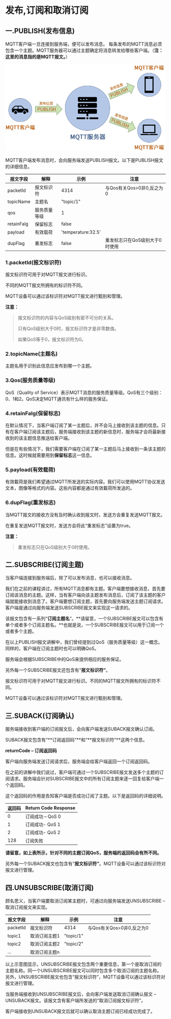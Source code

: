 # 发布,订阅和取消订阅

## 一.PUBLISH(发布信息)

MQTT客户端一旦连接到服务端，便可以发布消息。 每条发布的MQTT消息必须包含一个主题。MQTT服务器可以通过主题确定将消息转发给哪些客户端。（**注：这里的消息指的是MQTT报文。**）

![PUBLISH - 发布消息](https://raw.githubusercontent.com/AH-Toby/ImageStorage/master/ImageStorageMQTT-PUBLISH.png)

MQTT客户端发布消息时，会向服务端发送PUBLISH报文。以下是PUBLISH报文的详细信息。

| 报文字段   | 解释         | 示例               | 注意                           |
| ---------- | ------------ | ------------------ | ------------------------------ |
| packetId   | 报文标识符   | 4314               | 与Qos有关Qos>0非0,反之为0      |
| topicName  | 主题名       | "topic/1"          |                                |
| qos        | 服务质量等级 | 1                  |                                |
| retainFalg | 保留标志     | false              |                                |
| payload    | 有效载荷     | 'temperature:32.5' |                                |
| dupFlag    | 重发标志     | false              | 重发标志只在QoS级别大于0时使用 |

### 1.packetId(报文标识符)

报文标识符可用于对MQTT报文进行标识。

不同的MQTT报文所拥有的标识符不同。

MQTT设备可以通过该标识符对MQTT报文进行甄别和管理。

**注意：**

> 报文标识符的内容与QoS级别有密不可分的关系。
>
> 只有QoS级别大于0时，报文标识符才是非零数值。
>
> 如果QoS等于0，报文标识符为0。

### 2.topicName(主题名)

主题名用于识别此信息应发布到哪一个主题。

### 3.Qos(服务质量等级)

QoS（Quality of Service）表示MQTT消息的服务质量等级。QoS有三个级别：0、1和2。QoS决定MQTT通讯有什么样的服务保证。

### 4.retainFalg(保留标志)

在默认情况下，当客户端订阅了某一主题后，并不会马上接收到该主题的信息。只有在客户端订阅该主题后，服务端接收到该主题的新信息时，服务端才会将最新接收到的该主题信息推送给客户端。

但是在有些情况下，我们需要客户端在订阅了某一主题后马上接收到一条该主题的信息。这时候就需要用到**保留标志**这一信息。

### 5.payload(有效载荷)

有效載荷是我们希望通过MQTT所发送的实际内容。我们可以使用MQTT协议发送文本，图像等格式的内容。这些内容都是通过有效載荷所发送的。

### 6.dupFlag(重发标志)

当MQTT报文的接收方没有及时确认收到报文时，发送方会重复发送MQTT报文。

在重复发送MQTT报文时，发送方会将此“重发标志”设置为true。

**注意：**

> 重发标志只在QoS级别大于0时使用。

## 二.SUBSCRIBE(订阅主题)

当客户端连接到服务端后，除了可以发布消息，也可以接收消息。

我们在之前的课程讲过，所有MQTT消息都有主题。客户端要想接收消息，首先要订阅该消息的主题。这样，当有客户端向该主题发布消息后，订阅了该主题的客户端就能接收到消息了。客户端要想订阅主题，首先要向服务端发送主题订阅请求。客户端是通过向服务端发送SUBSCRIBE报文来实现这一请求的。

该报文包含有一系列“**订阅主题名**”。**请留意，一个SUBSCRIBE报文可以包含有单个或者多个订阅主题名。**也就是说，一个SUBSCRIBE报文可以用于订阅一个或者多个主题。

在以上PUBLISH报文讲解中，我们曾经提到过QoS（服务质量等级）这一概念。同样的，客户端在订阅主题时也可以明确QoS。

服务端会根据SUBSCRIBE中的QoS来提供相应的服务保证。

另外每一个SUBSCRIBE报文还包含有“**报文标识符”**。

报文标识符可用于对MQTT报文进行标识。不同的MQTT报文所拥有的标识符不同。

MQTT设备可以通过该标识符对MQTT报文进行甄别和管理。

## 三.SUBACK(订阅确认)

服务端接收到客户端的订阅报文后，会向客户端发送SUBACK报文确认订阅。

SUBACK报文包含有“**订阅返回码”**和“**报文标识符”**这两个信息。

**returnCode – 订阅返回码**

客户端向服务端发送订阅请求后，服务端会给客户端返回一个订阅返回码。

在之前的讲解中我们说过，客户端可通过一个SUBSCRIBE报文发送多个主题的订阅请求。服务端会针对SUBSCRIBE报文中的所有订阅主题来逐一回复给客户端一个返回码。

这个返回码的作用是告知客户端是否成功订阅了主题。以下是返回码的详细说明。

| 返回码 | Return Code Response |
| :----- | :------------------- |
| 0      | 订阅成功 – QoS 0     |
| 1      | 订阅成功- QoS 1      |
| 2      | 订阅成功- QoS 2      |
| 128    | 订阅失败             |

**请留意，如上表所示，针对不同的主题订阅QoS，服务端的返回码会有所不同。**

另外每一个SUBACK报文也包含有“**报文标识符”**。MQTT设备可以通过该标识符对报文进行管理。

## 四.UNSUBSCRIBE(取消订阅)

顾名思义，当客户端要取消订阅某主题时，可通过向服务端发送UNSUBSCRIBE – 取消订阅报文来实现。

| 报文字段 | 解释          | 示例      | 注意                      |
| -------- | ------------- | --------- | ------------------------- |
| packetId | 报文标识符    | 4314      | 与Qos有关Qos>0非0,反之为0 |
| topic1   | 取消订阅主题1 | "topic/1" |                           |
| topic2   | 取消订阅主题2 | "topic/2" |                           |
| ...      | 取消订阅主题n |           |                           |

以上示意图显示，UNSUBSCRIBE报文包含两个重要信息，第一个是取消订阅的主题名称。同一个UNSUBSCRIBE报文可以同时包含多个取消订阅的主题名称。另外，UNSUBSCRIBE报文也包含“报文标识符”，MQTT设备可以通过该标识符对报文进行管理。

当服务端接收到UNSUBSCRIBE报文后，会向客户端发送取消订阅确认报文 – UNSUBACK报文。该报文含有客户端所发送的“取消订阅报文标识符”。

客户端接收到UNSUBACK报文后就可以确认取消主题订阅已经成功完成了。